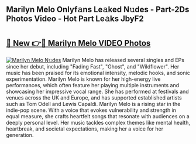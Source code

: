 ## Marilyn Melo Onlyf𝚊ns Le𝚊ked N𝚞des - Part-2Ds Photos Video - Hot Part Le𝚊ks JbyF2

# <h2><a href="http://ab16801.deff.icu/?id=Marilyn+Melo">🔗 New 👉🔴 Marilyn Melo VIDEO Photos</a></h2>

[![Marilyn Melo N𝚞des](https://i.imgur.com/rIISA9y.gif)](http://ab16801.deff.icu/?id=Marilyn+Melo)
Marilyn Melo has released several singles and EPs since her debut, including "Fading Fast", "Ghost", and "Wildflower". Her music has been praised for its emotional intensity, melodic hooks, and sonic experimentation. Marilyn Melo is known for her high-energy live performances, which often feature her playing multiple instruments and showcasing her impressive vocal range. She has performed at festivals and venues across the UK and Europe, and has supported established artists such as Tom Odell and Lewis Capaldi. Marilyn Melo is a rising star in the indie-pop scene. With a voice that evokes vulnerability and strength in equal measure, she crafts heartfelt songs that resonate with audiences on a deeply personal level. Her music tackles complex themes like mental health, heartbreak, and societal expectations, making her a voice for her generation.
